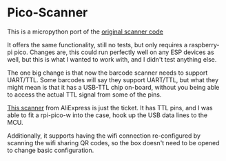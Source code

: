 # Pico-Scanner

This is a micropython port of the [original scanner code](https://github.com/snacker-tracker/scanner)

It offers the same functionality, still no tests, but only requires a raspberry-pi pico. Changes are, this could run perfectly well on any ESP devices as well, but this is what I wanted to work with, and I didn't test anything else.

The one big change is that now the barcode scanner needs to support UART/TTL. Some barcodes will say they support UART/TTL, but what they might mean is that it has a USB-TTL chip on-board, without you being able to access the actual TTL signal from some of the pins.

[This scanner](https://www.aliexpress.com/item/33036582612.html?spm=a2g0o.order_list.order_list_main.16.3338180282L2i6) from AliExpress is just the ticket. It has TTL pins, and I was able to fit a rpi-pico-w into the case, hook up the USB data lines to the MCU.

Additionally, it supports having the wifi connection re-configured by scanning the wifi sharing QR codes, so the box doesn't need to be opened to change basic configuration.
